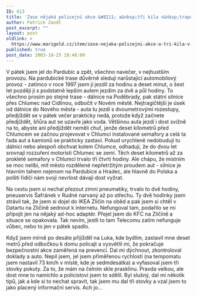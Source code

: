 ```yaml
---
ID: 613
title: 'Zase nějaká policejní akce &#8211; a&nbsp;tři kila v&nbsp;trapu :('
author: Patrick Zandl
post_excerpt: ""
layout: post
oldlink: >
  https://www.marigold.cz/item/zase-nejaka-policejni-akce-a-tri-kila-v-trapu
published: true
post_date: 2003-10-25 18:48:00
---
```

<p>
V pátek jsem jel do Pardubic a zpět, všechno navečer, v nejhustším provozu. Na pardubické trase důvěrně sleduji narůstající automobilový provoz - zatímco v roce 1997 jsem ji jezdil za hodinu a deset minut, o šest let později ji s podstatně lepším autem jezdím za dvě a půl hodiny. To všechno prosím po stejné trase - dálnice na Poděbrady, pak státní silnice přes Chlumec nad Cidlinou, odbočit v Novém městě. Nejtragičtější je úsek od dálnice do Nového města - auta tu jezdí s dvoumetrovými rozestupy, předjíždět se v pátek večer prakticky nedá, protože když začnete předjíždět, šňůra aut se uzavře jako voda. Většinou auta jezdí i dost svižně na to, abyste ani předjíždět neměli chuť, jenže deset kilometrů před Chlumcem se začnou projevovat v Chlumci instalované semafory a celá ta řada aut a kamionů se prakticky zastaví. Pokud urychleně nedobudují tu dálnici nebo alespoň obchvat kolem Chlumce, odhaduji, že do dvou let srovnají rozzuření motoristi Chlumec se zemí. Těch deset kilometrů až za prokleté semafory v Chlumci trvalo tři čtvrti hodiny. Ale chápu, že místním se moc nelíbí, mít město rozdělené nepřetržitým proudem aut - silnice je hlavním tahem nejenom na Pardubice a Hradec, ale hlavně do Polska a polští řidiči nám svoji nevrlost dávají dost vyžrat. </p>

<p>
Na cestu jsem si nechal přezout zimní pneumatiky, trvalo to dvě hodiny, pneuservis Šafránek v Rudné narvaný až po střechu. Ty dvě hodinky jsem strávil tak, že jsem si dojel do IKEA Zličín na oběd a pak jsem si chtěl v Datartu na Zličíně sednout k internetu. Nefungoval tam, podařilo se mi připojit jen na nějaký ad-hoc adaptér. Přejel jsem do KFC na Zličíně a situace se opakovala. Tak nevím, jestli to tam Telecomu zatím nefunguje vůbec, nebo to jen v pátek spadlo. </p>

<p>
Když jsem mírně po desáte přijížděl na Luka, kde bydlím, zastavil mne deset metrů před odbočkou k domu policajt a vysvětlil mi, že pokračuje bezpečnostní akce zaměřená na prevenci. Dal mi dýchnout, zkontroloval doklady a auto. Nepil jsem, jel jsem přiměřenou rychlostí (na tempomatu jsem nastavil 73 km/h v místě, kde je sedmdesátka) a vyfasoval jsem tři stovky pokuty. Za to, že mám na čelním skle prasklinu. Pravda velkou, ale dost mne to namíchlo a policistovi jsem to sdělil. Byl slušný, dal mi několik tipů, jak a kde si to nechat spravit, tak jsem mu dal tři stovky a vzal jsem to jako placený informační servis. Ach jo...</p>
